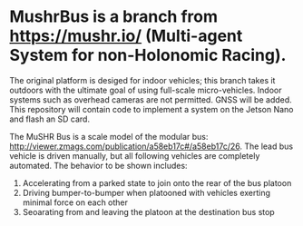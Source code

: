 # MushrBus is a branch from https://mushr.io/ (Multi-agent System for non-Holonomic Racing).

The original platform is desiged for indoor vehicles; this branch takes it outdoors with the ultimate goal of using full-scale micro-vehicles. Indoor systems such as overhead cameras are not permitted. GNSS will be added.
This repository will contain code to implement a system on the Jetson Nano and flash an SD card.

The MuSHR Bus is a scale model of the modular bus: http://viewer.zmags.com/publication/a58eb17c#/a58eb17c/26. The lead bus vehicle is driven manually, but all following vehicles are completely automated. The behavior to be shown includes:
1) Accelerating from a parked state to join onto the rear of the bus platoon
2) Driving bumper-to-bumper when platooned with vehicles exerting minimal force on each other
3) Seoarating from and leaving the platoon at the destination bus stop
